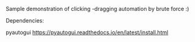 Sample demonstration of clicking -dragging automation by brute force :)

Dependencies:

pyautogui 
https://pyautogui.readthedocs.io/en/latest/install.html
